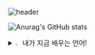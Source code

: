 ![header](https://capsule-render.vercel.app/api?type=waving&color=FFFFF3&height=200&section=header&text=Chixol&fontSize=80&fontColor=566270)

![Anurag's GitHub stats](https://github-readme-stats.vercel.app/api?username=Chixol&show_icons=true&theme=transparent)

<details>
<summary>
  <img src="https://raw.githubusercontent.com/Tarikul-Islam-Anik/Animated-Fluent-Emojis/master/Emojis/Hand%20gestures/Eyes.png" alt="Eyes" width="2%" /> 내가 지금 배우는 언어!
</summary>
   <br>
  
![MySQL](https://img.shields.io/badge/mysql-%2300f.svg?style=for-the-badge&logo=mysql&logoColor=white) 
![java](https://img.shields.io/badge/Java-ED8B00?style=for-the-badge&logo=openjdk&logoColor=white)
![python](https://img.shields.io/badge/Python-14354C?style=for-the-badge&logo=python&logoColor=white)

</details>
